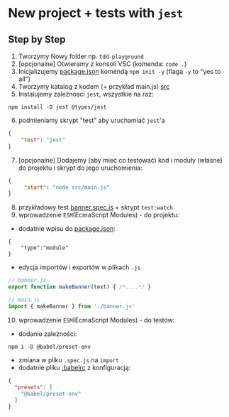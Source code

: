 # New project + tests with `jest` 
## Step by Step

1. Tworzymy Nowy folder np. `tdd-playground`
2. [opcjonalne] Otwieramy z konsoli VSC (komenda: `code .`)
3. Inicjalizujemy [package.json](package.json) komendą `npm init -y` (flaga `-y` to "yes to all")
4. Tworzymy katalog z kodem (+ przykład main.js) [src](src)
5. Instalujemy zależnosci `jest`, wszystkie na raz:
```
npm install -D jest @types/jest
```
6. podmieniamy skrypt "test" aby uruchamiać `jest`'a
```json
{
    "test": "jest"
}
```
7. [opcjonalne] Dodajemy (aby mieć co testować) kod i moduły (własne) do projektu i skrypt do jego uruchomienia:
```json
{
     "start": "node src/main.js"
}
```
8. przykładowy test [banner.spec.js](src/banner.spec.js) + skrypt `test:watch`
9. wprowadzenie `ESM`(EcmaScript Modules) - do projektu:
- dodatnie wpisu do [package.json](package.json):
```
{
    "type":"module"
}
```
- edycja importów i exportów w plikach `.js`
```javascript
// banner.js
export function makeBanner(text) { /*....*/ }

// main.js
import { makeBanner } from './banner.js'
```
10. wprowadzenie `ESM`(EcmaScript Modules) - do testów:
- dodanie zależności:
```
npm i -D @babel/preset-env
```
- zmiana w pliku `.spec.js` na `import`
- dodatnie pliku [.babelrc](.babelrc) z konfiguracją:
```json
{
  "presets": [
    "@babel/preset-env"
  ]
}
```